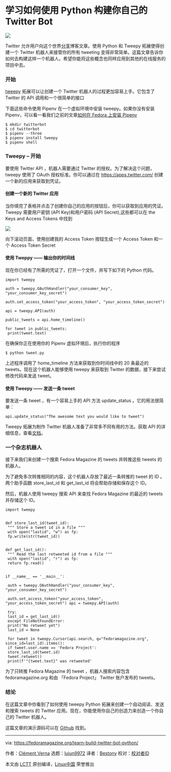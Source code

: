 学习如何使用 Python 构建你自己的 Twitter Bot
======

![](https://fedoramagazine.org/wp-content/uploads/2018/07/twitterbot-816x345.jpg)

Twitter 允许用户向这个世界[分享][1]博客文章。使用 Python 和 Tweepy 拓展使得创建一个 Twitter 机器人来接管你的所有 tweeting 变得非常简单。这篇文章告诉你如何去构建这样一个机器人。希望你能将这些概念也同样应用到其他的在线服务的项目中去。

### 开始

[tweepy][2] 拓展可以让创建一个 Twitter 机器人的过程更加容易上手。它包含了 Twitter 的 API 调用和一个很简单的接口

下面这些命令使用 Pipenv 在一个虚拟环境中安装 tweepy。如果你没有安装 Pipenv，可以看一看我们之前的文章[如何在 Fedora 上安装 Pipenv][3]

```
$ mkdir twitterbot
$ cd twitterbot
$ pipenv --three
$ pipenv install tweepy
$ pipenv shell

```

### Tweepy – 开始

要使用 Twitter API ，机器人需要通过 Twitter 的授权。为了解决这个问题， tweepy 使用了 OAuth 授权标准。你可以通过在 <https://apps.twitter.com/> 创建一个新的应用来获取到凭证。


#### 创建一个新的 Twitter 应用

当你填完了表格并点击了创建你自己的应用的按钮后，你可以获取到应用的凭证。 Tweepy 需要用户密钥 (API Key)和用户密码 (API Secret),这些都可以在  the Keys and Access Tokens 中找到

![][4]

向下滚动页面，使用创建我的 Access Token 按钮生成一个  Access Token 和一个 Access Token Secret

#### 使用 Tweppy —— 输出你的时间线

现在你已经有了所需的凭证了，打开一个文件，并写下如下的 Python 代码。
```
import tweepy

auth = tweepy.OAuthHandler("your_consumer_key", "your_consumer_key_secret")

auth.set_access_token("your_access_token", "your_access_token_secret")

api = tweepy.API(auth)

public_tweets = api.home_timeline()

for tweet in public_tweets:
 print(tweet.text)

```

在确保你正在使用你的 Pipenv 虚拟环境后，执行你的程序

```
$ python tweet.py

```

上述程序调用了 home_timeline 方法来获取到你时间线中的 20 条最近的 tweets。现在这个机器人能够使用 tweepy 来获取到 Twitter 的数据，接下来尝试修改代码来发送 tweet。

#### 使用 Tweepy —— 发送一条 tweet 

要发送一条 tweet ，有一个容易上手的 API 方法 update_status 。它的用法很简单：

```
api.update_status("The awesome text you would like to tweet")
```

Tweepy 拓展为制作 Twitter 机器人准备了非常多不同有用的方法。获取 API 的详细信息，查看[文档][5]。


### 一个杂志机器人

接下来我们来创建一个搜索 Fedora Magazine 的 tweets 并转推这些 tweets 的机器人。

为了避免多次转推相同的内容，这个机器人存放了最近一条转推的 tweet 的 ID 。 两个助手函数 store_last_id 和 get_last_id 将会帮助存储和保存这个 ID。

然后，机器人使用 tweepy 搜索 API 来查找 Fedora Magazine 的最近的 tweets 并存储这个 ID。

```
import tweepy


def store_last_id(tweet_id):
 """ Store a tweet id in a file """
 with open("lastid", "w") as fp:
 fp.write(str(tweet_id))


def get_last_id():
 """ Read the last retweeted id from a file """
 with open("lastid", "r") as fp:
 return fp.read()


if __name__ == '__main__':

 auth = tweepy.OAuthHandler("your_consumer_key", "your_consumer_key_secret")

 auth.set_access_token("your_access_token", "your_access_token_secret") api = tweepy.API(auth)

 try:
 last_id = get_last_id()
 except FileNotFoundError:
 print("No retweet yet")
 last_id = None

 for tweet in tweepy.Cursor(api.search, q="fedoramagazine.org", since_id=last_id).items():
 if tweet.user.name == 'Fedora Project':
 store_last_id(tweet.id)
 tweet.retweet()
 print(f'"{tweet.text}" was retweeted'

```

为了只转推 Fedora Magazine 的 tweet ，机器人搜索内容包含 fedoramagazine.org 和由 「Fedora Project」 Twitter 账户发布的 tweets。



### 结论

在这篇文章中你看到了如何使用 tweepy Python 拓展来创建一个自动阅读、发送和搜索 tweets 的 Twitter 应用。现在，你能使用你自己的创造力来创造一个你自己的 Twitter 机器人。

这篇文章的演示源码可以在 [Github][6] 找到。

--------------------------------------------------------------------------------

via: https://fedoramagazine.org/learn-build-twitter-bot-python/

作者：[Clément Verna][a]
选题：[lujun9972](https://github.com/lujun9972)
译者：[Bestony](https://github.com/bestony)
校对：[校对者ID](https://github.com/校对者ID)

本文由 [LCTT](https://github.com/LCTT/TranslateProject) 原创编译，[Linux中国](https://linux.cn/) 荣誉推出

[a]:https://fedoramagazine.org
[1]:https://twitter.com
[2]:https://tweepy.readthedocs.io/en/v3.5.0/
[3]:https://fedoramagazine.org/install-pipenv-fedora/
[4]:https://fedoramagazine.org/wp-content/uploads/2018/07/Screenshot-from-2018-07-19-20-17-17.png
[5]:http://docs.tweepy.org/en/v3.5.0/api.html#id1
[6]:https://github.com/cverna/magabot
